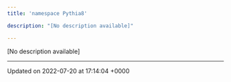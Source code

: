 ```yaml
---
title: 'namespace Pythia8'

description: "[No description available]"

---
```







[No description available]






-------------------------------

Updated on 2022-07-20 at 17:14:04 +0000